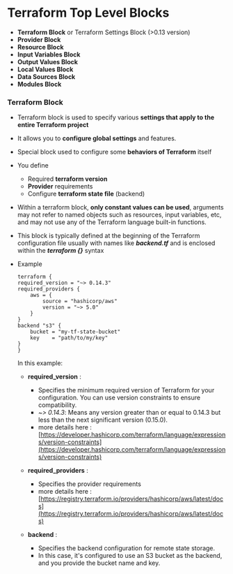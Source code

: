 # Terraform Top Level Blocks
- **Terraform Block** or Terraform Settings Block (>0.13 version)
- **Provider Block**
- **Resource Block**
- **Input Variables Block**
- **Output Values Block**
- **Local Values Block**
- **Data Sources Block**
- **Modules Block**

### **Terraform Block**

- Terraform block is used to specify various **settings that apply to the entire Terraform project**
- It allows you to **configure global settings** and features.
- Special block used to configure some **behaviors of Terraform** itself
- You define
    - Required **terraform version**
    - **Provider** requirements
    - Configure **terraform state file** (backend)
- Within a terraform block, **only constant values can be used**, arguments may not refer to named objects such as resources, input variables, etc, and may not use any of the Terraform language built-in functions.
- This block is typically defined at the beginning of the Terraform configuration file usually with names like ***backend.tf*** and is enclosed within the ***terraform {}*** syntax
- Example
    ```hcl
    terraform {
    required_version = "~> 0.14.3"
    required_providers {
        aws = {
            source = "hashicorp/aws"
            version = "~> 5.0"
        }
    }
    backend "s3" {
        bucket = "my-tf-state-bucket"
        key    = "path/to/my/key"
    }
    }
    ```
    In this example:

    - **required_version** :
        - Specifies the minimum required version of Terraform for your configuration. You can use version constraints to ensure compatibility.
        - *~> 0.14.3*: Means any version greater than or equal to 0.14.3 but less than the next significant version (0.15.0).
        - more details here : [https://developer.hashicorp.com/terraform/language/expressions/version-constraints](https://developer.hashicorp.com/terraform/language/expressions/version-constraints)

    - **required_providers** :
        - Specifies the provider requirements
        - more details here : [https://registry.terraform.io/providers/hashicorp/aws/latest/docs](https://registry.terraform.io/providers/hashicorp/aws/latest/docs)

    - **backend** :
        - Specifies the backend configuration for remote state storage.
        - In this case, it's configured to use an S3 bucket as the backend, and you provide the bucket name and key.
